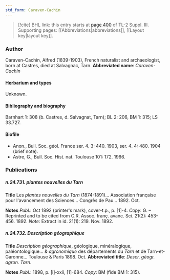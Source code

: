 ```yaml
---
std_form: Caraven-Cachin
---
```


> [!cite] BHL link: this entry starts at [page 400](https://www.biodiversitylibrary.org/page/33266707) of TL-2 Suppl. III.
> Supporting pages: [[Abbreviations|abbreviations]], [[Layout key|layout key]].

### Author

Caraven-Cachin, Alfred (1839-1903), French naturalist and archaeologist, born at Castres, died at Salvagnac, Tarn. 
**Abbreviated name**: *Caraven-Cachin*

#### Herbarium and types

Unknown.

#### Bibliography and biography

Barnhart 1: 308 (b. Castres, d. Salvagnat, Tarn); BL 2: 206, BM 1: 315; LS 33.727.

#### Biofile

- Anon., Bull. Soc. géol. France ser. 4. 3: 440. 1903, ser. 4. 4: 480. 1904 (brief note).
- Astre, G., Bull. Soc. Hist. nat. Toulouse 101: 172. 1966.

### Publications

##### n.24.731. plantes nouvelles du Tarn

**Title**
Les *plantes nouvelles du Tarn* (1874-1891)... Association française pour l'avancement des Sciences... Congrès de Pau... 1892. Oct.

**Notes**
*Publ*.: Oct 1892 (printer's mark), cover-t.p., p. \[1\]-4. *Copy*: G. – Reprinted and to be cited from C.R. Assoc. franç. avanc. Sci. 21(2): 453-456. 1892.
*Note*: Extract in id. 21(1): 219. Nov. 1892.

##### n.24.732. Description géographique

**Title**
*Description géographique*, géologique, minéralogique, paléontologique... & *agronomique* des départements du *Tarn* et de Tarn-et-Garonne... Toulouse & Paris 1898. Oct.
**Abbreviated title**: *Descr. géogr. agron. Tarn*.

**Notes**
*Publ*.: 1898, p. \[i\]-xxii, \[1\]-684. *Copy*: BM (fide BM 1: 315).

